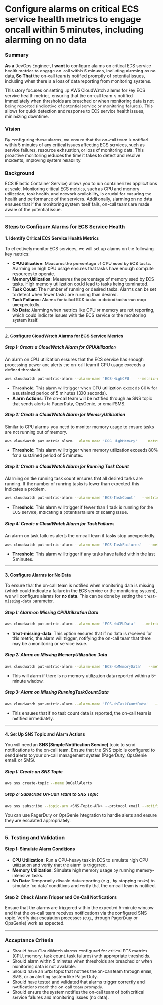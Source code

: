 
# Configure alarms on critical ECS service health metrics to engage oncall within 5 minutes, including alarming on no data
### Summary
**As a** DevOps Engineer, **I want** to configure alarms on critical ECS service health metrics to engage on-call within 5 minutes, including alarming on no data, **So That** the on-call team is notified promptly of potential issues, including when there is a loss of data reporting from monitoring systems.

This story focuses on setting up AWS CloudWatch alarms for key ECS service health metrics, ensuring that the on-call team is notified immediately when thresholds are breached or when monitoring data is not being reported (indicative of potential service or monitoring failures). This allows for quick detection and response to ECS service health issues, minimizing downtime.

### Vision
By configuring these alarms, we ensure that the on-call team is notified within 5 minutes of any critical issues affecting ECS services, such as service failures, resource exhaustion, or loss of monitoring data. This proactive monitoring reduces the time it takes to detect and resolve incidents, improving system reliability.

### Background
 ECS (Elastic Container Service) allows you to run containerized applications at scale. Monitoring critical ECS metrics, such as CPU and memory utilization, task health, and network availability, is crucial for ensuring the health and performance of the services. Additionally, alarming on no data ensures that if the monitoring system itself fails, on-call teams are made aware of the potential issue.

---

### Steps to Configure Alarms for ECS Service Health

#### 1. **Identify Critical ECS Service Health Metrics**

To effectively monitor ECS services, we will set up alarms on the following key metrics:

- **CPUUtilization**: Measures the percentage of CPU used by ECS tasks. Alarming on high CPU usage ensures that tasks have enough compute resources to operate.
- **MemoryUtilization**: Measures the percentage of memory used by ECS tasks. High memory utilization could lead to tasks being terminated.
- **Task Count**: The number of running or desired tasks. Alarms can be set to detect when fewer tasks are running than desired.
- **Task Failures**: Alarms for failed ECS tasks to detect tasks that stop unexpectedly.
- **No Data**: Alarming when metrics like CPU or memory are not reporting, which could indicate issues with the ECS service or the monitoring system itself.

---

#### 2. **Configure CloudWatch Alarms for ECS Service Metrics**

##### Step 1: Create a CloudWatch Alarm for **CPUUtilization**

An alarm on CPU utilization ensures that the ECS service has enough processing power and alerts the on-call team if CPU usage exceeds a defined threshold.

```bash
aws cloudwatch put-metric-alarm --alarm-name 'ECS-HighCPU'   --metric-name CPUUtilization --namespace AWS/ECS   --statistic Average --period 300 --threshold 80   --comparison-operator GreaterThanThreshold   --evaluation-periods 1 --alarm-actions <SNS-Topic-ARN>   --dimensions Name=ClusterName,Value=<cluster-name> Name=ServiceName,Value=<service-name>
```

- **Threshold**: This alarm will trigger when CPU utilization exceeds 80% for a sustained period of 5 minutes (300 seconds).
- **Alarm Actions**: The on-call team will be notified through an SNS topic that sends alerts to PagerDuty, OpsGenie, or email/SMS.

##### Step 2: Create a CloudWatch Alarm for **MemoryUtilization**

Similar to CPU alarms, you need to monitor memory usage to ensure tasks are not running out of memory.

```bash
aws cloudwatch put-metric-alarm --alarm-name 'ECS-HighMemory'   --metric-name MemoryUtilization --namespace AWS/ECS   --statistic Average --period 300 --threshold 80   --comparison-operator GreaterThanThreshold   --evaluation-periods 1 --alarm-actions <SNS-Topic-ARN>   --dimensions Name=ClusterName,Value=<cluster-name> Name=ServiceName,Value=<service-name>
```

- **Threshold**: This alarm will trigger when memory utilization exceeds 80% for a sustained period of 5 minutes.

##### Step 3: Create a CloudWatch Alarm for **Running Task Count**

Alarming on the running task count ensures that all desired tasks are running. If the number of running tasks is lower than expected, this indicates a problem.

```bash
aws cloudwatch put-metric-alarm --alarm-name 'ECS-TaskCount'   --metric-name RunningTaskCount --namespace AWS/ECS   --statistic Minimum --period 300 --threshold 1   --comparison-operator LessThanThreshold   --evaluation-periods 1 --alarm-actions <SNS-Topic-ARN>   --dimensions Name=ClusterName,Value=<cluster-name> Name=ServiceName,Value=<service-name>
```

- **Threshold**: This alarm will trigger if fewer than 1 task is running for the ECS service, indicating a potential failure or scaling issue.

##### Step 4: Create a CloudWatch Alarm for **Task Failures**

An alarm on task failures alerts the on-call team if tasks stop unexpectedly.

```bash
aws cloudwatch put-metric-alarm --alarm-name 'ECS-TaskFailures'   --metric-name TaskFailureCount --namespace AWS/ECS   --statistic Sum --period 300 --threshold 1   --comparison-operator GreaterThanThreshold   --evaluation-periods 1 --alarm-actions <SNS-Topic-ARN>   --dimensions Name=ClusterName,Value=<cluster-name> Name=ServiceName,Value=<service-name>
```

- **Threshold**: This alarm will trigger if any tasks have failed within the last 5 minutes.

---

#### 3. **Configure Alarms for No Data**

To ensure that the on-call team is notified when monitoring data is missing (which could indicate a failure in the ECS service or the monitoring system), we will configure alarms for **no data**. This can be done by setting the `treat-missing-data` parameter.

##### Step 1: Alarm on Missing **CPUUtilization** Data

```bash
aws cloudwatch put-metric-alarm --alarm-name 'ECS-NoCPUData'   --metric-name CPUUtilization --namespace AWS/ECS   --statistic Average --period 300 --threshold 1   --comparison-operator GreaterThanThreshold   --evaluation-periods 1 --treat-missing-data missing   --alarm-actions <SNS-Topic-ARN>   --dimensions Name=ClusterName,Value=<cluster-name> Name=ServiceName,Value=<service-name>
```

- **treat-missing-data**: This option ensures that if no data is received for this metric, the alarm will trigger, notifying the on-call team that there may be a monitoring or service issue.

##### Step 2: Alarm on Missing **MemoryUtilization** Data

```bash
aws cloudwatch put-metric-alarm --alarm-name 'ECS-NoMemoryData'   --metric-name MemoryUtilization --namespace AWS/ECS   --statistic Average --period 300 --threshold 1   --comparison-operator GreaterThanThreshold   --evaluation-periods 1 --treat-missing-data missing   --alarm-actions <SNS-Topic-ARN>   --dimensions Name=ClusterName,Value=<cluster-name> Name=ServiceName,Value=<service-name>
```

- This will alarm if there is no memory utilization data reported within a 5-minute window.

##### Step 3: Alarm on Missing **RunningTaskCount** Data

```bash
aws cloudwatch put-metric-alarm --alarm-name 'ECS-NoTaskCountData'   --metric-name RunningTaskCount --namespace AWS/ECS   --statistic Minimum --period 300 --threshold 1   --comparison-operator LessThanThreshold   --evaluation-periods 1 --treat-missing-data missing   --alarm-actions <SNS-Topic-ARN>   --dimensions Name=ClusterName,Value=<cluster-name> Name=ServiceName,Value=<service-name>
```

- This ensures that if no task count data is reported, the on-call team is notified immediately.

---

#### 4. **Set Up SNS Topic and Alarm Actions**

You will need an **SNS (Simple Notification Service)** topic to send notifications to the on-call team. Ensure that the SNS topic is configured to send alerts to your on-call management system (PagerDuty, OpsGenie, email, or SMS).

##### Step 1: Create an SNS Topic

```bash
aws sns create-topic --name OnCallAlerts
```

##### Step 2: Subscribe On-Call Team to SNS Topic

```bash
aws sns subscribe --topic-arn <SNS-Topic-ARN> --protocol email --notification-endpoint oncall@example.com
```

You can use PagerDuty or OpsGenie integration to handle alerts and ensure they are escalated appropriately.

---

### 5. **Testing and Validation**

#### Step 1: Simulate Alarm Conditions

- **CPU Utilization**: Run a CPU-heavy task in ECS to simulate high CPU utilization and verify that the alarm is triggered.
- **Memory Utilization**: Simulate high memory usage by running memory-intensive tasks.
- **No Data**: Temporarily disable data reporting (e.g., by stopping tasks) to simulate 'no data' conditions and verify that the on-call team is notified.

#### Step 2: Check Alarm Trigger and On-Call Notifications

Ensure that the alarms are triggered within the expected 5-minute window and that the on-call team receives notifications via the configured SNS topic. Verify that escalation processes (e.g., through PagerDuty or OpsGenie) work as expected.

---

### Acceptance Criteria
- Should have CloudWatch alarms configured for critical ECS metrics (CPU, memory, task count, task failures) with appropriate thresholds.
- Should alarm within 5 minutes when thresholds are breached or when monitoring data is not available.
- Should have an SNS topic that notifies the on-call team through email, SMS, or an alerting system like PagerDuty.
- Should have tested and validated that alarms trigger correctly and notifications reach the on-call team promptly.
- Should ensure the system notifies the on-call team of both critical service failures and monitoring issues (no data).
